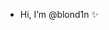 - Hi, I’m @blond1n ✨


<!---
blond1n/blond1n is a ✨ special ✨ repository because its `README.md` (this file) appears on your GitHub profile.
You can click the Preview link to take a look at your changes.
--->
